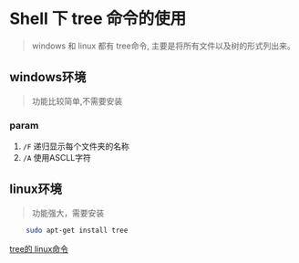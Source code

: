 # Shell 下 tree 命令的使用

> windows 和 linux 都有 tree命令, 主要是将所有文件以及树的形式列出来。

## windows环境

> 功能比较简单,不需要安装

### param

1. `/F` 递归显示每个文件夹的名称
2. `/A` 使用ASCLL字符

## linux环境

> 功能强大，需要安装

```bash
    sudo apt-get install tree
```

[tree的 linux命令](http://www.linuxso.com/command/tree.html)